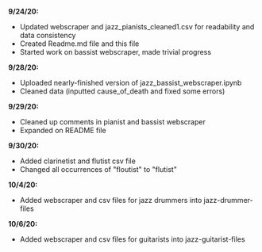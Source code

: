 **9/24/20:**
- Updated webscraper and jazz_pianists_cleaned1.csv for readability and data consistency
- Created Readme.md file and this file
- Started work on bassist webscraper, made trivial progress


**9/28/20:**
- Uploaded nearly-finished version of jazz_bassist_webscraper.ipynb 
- Cleaned data (inputted cause_of_death and fixed some errors)

**9/29/20:**
- Cleaned up comments in pianist and bassist webscraper
- Expanded on README file

**9/30/20:**
- Added clarinetist and flutist csv file
- Changed all occurrences of "floutist" to "flutist"

**10/4/20:**
- Added webscraper and csv files for jazz drummers into jazz-drummer-files

**10/6/20:**
- Added webscraper and csv files for guitarists into jazz-guitarist-files

